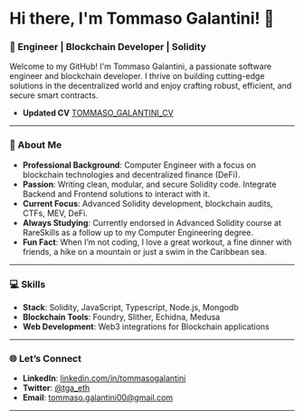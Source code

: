# Hi there, I'm Tommaso Galantini! 👋

### 🚀 Engineer | Blockchain Developer | Solidity

Welcome to my GitHub! I'm Tommaso Galantini, a passionate software engineer and blockchain developer. I thrive on building cutting-edge solutions in the decentralized world and enjoy crafting robust, efficient, and secure smart contracts.
- **Updated CV** [TOMMASO_GALANTINI_CV](https://pdfupload.io/docs/74d27638)

---

### 🌟 About Me
- **Professional Background**: Computer Engineer with a focus on blockchain technologies and decentralized finance (DeFi).
- **Passion**: Writing clean, modular, and secure Solidity code. Integrate Backend and Frontend solutions to interact with it.
- **Current Focus**: Advanced Solidity development, blockchain audits, CTFs, MEV, DeFi.
- **Always Studying**: Currently endorsed in Advanced Solidity course at RareSkills as a follow up to my Computer Engineering degree.
- **Fun Fact**: When I’m not coding, I love a great workout, a fine dinner with friends, a hike on a mountain or just a swim in the Caribbean sea.

---

### 💻 Skills

- **Stack**: Solidity, JavaScript, Typescript, Node.js, Mongodb
- **Blockchain Tools**: Foundry, Slither, Echidna, Medusa
- **Web Development**: Web3 integrations for Blockchain applications

---


### 🌐 Let’s Connect

- **LinkedIn**: [linkedin.com/in/tommasogalantini](https://www.linkedin.com/in/tommaso-galantini-65453b20a/)
- **Twitter**: [@tga_eth](https://x.com/tga_eth)
- **Email**: tommaso.galantini00@gmail.com

---


